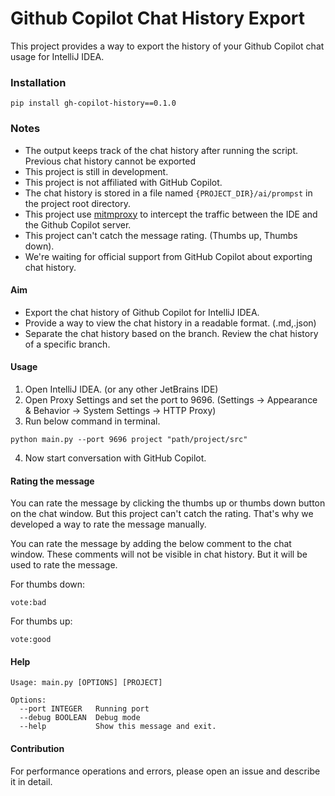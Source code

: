 # Github Copilot Chat History Export

This project provides a way to export the history of your Github Copilot chat usage for IntelliJ IDEA.

### Installation

```shell
pip install gh-copilot-history==0.1.0
```

### Notes

- The output keeps track of the chat history after running the script. Previous chat history cannot be exported
- This project is still in development.
- This project is not affiliated with GitHub Copilot.
- The chat history is stored in a file named `{PROJECT_DIR}/ai/prompst` in the project root directory.
- This project use [mitmproxy](https://mitmproxy.org/) to intercept the traffic between the IDE and the Github Copilot
  server.
- This project can't catch the message rating. (Thumbs up, Thumbs down).
- We're waiting for official support from GitHub Copilot about exporting chat history.

#### Aim

- Export the chat history of Github Copilot for IntelliJ IDEA.
- Provide a way to view the chat history in a readable format. (.md,.json)
- Separate the chat history based on the branch. Review the chat history of a specific branch.

#### Usage

1. Open IntelliJ IDEA. (or any other JetBrains IDE)
2. Open Proxy Settings and set the port to 9696. (Settings -> Appearance & Behavior -> System Settings -> HTTP Proxy)
3. Run below command in terminal.

```shell
python main.py --port 9696 project "path/project/src"
```

4. Now start conversation with GitHub Copilot.

#### Rating the message

You can rate the message by clicking the thumbs up or thumbs down button on the chat window. But this project can't
catch the rating. That's why we developed a way to rate the message manually.

You can rate the message by adding the below comment to the chat window.
These comments will not be visible in chat history. But it will be used to rate the message.

For thumbs down:

```shell
vote:bad
```

For thumbs up:

```shell
vote:good
```

#### Help

```shell
Usage: main.py [OPTIONS] [PROJECT]

Options:
  --port INTEGER   Running port
  --debug BOOLEAN  Debug mode
  --help           Show this message and exit.
```

#### Contribution

For performance operations and errors, please open an issue and describe it in detail.
